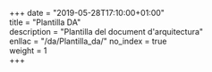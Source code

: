 +++
date        = "2019-05-28T17:10:00+01:00"	
title       = "Plantilla DA"	
description = "Plantilla del document d'arquitectura"	
enllac		  = "/da/Plantilla_da/"
no_index 	  = true	
weight 		  = 1	
+++
